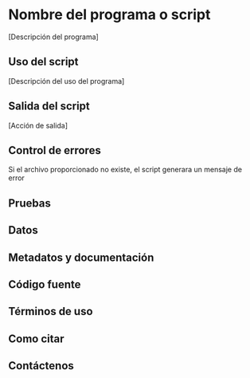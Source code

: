 # Nombre del programa o script
[Descripción del programa]

## Uso del script
[Descripción del uso del programa]


## Salida del script
[Acción de salida]


## Control de errores
Si el archivo proporcionado no existe, el script generara un mensaje de error


## Pruebas



## Datos



## Metadatos y documentación



## Código fuente



## Términos de uso



## Como citar



## Contáctenos


